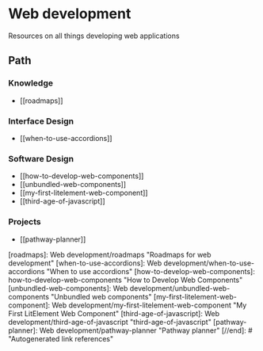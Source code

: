 # Web development

Resources on all things developing web applications

## Path

### Knowledge

- [[roadmaps]]

### Interface Design

- [[when-to-use-accordions]]

### Software Design

- [[how-to-develop-web-components]]
- [[unbundled-web-components]]
- [[my-first-litelement-web-component]]
- [[third-age-of-javascript]]

### Projects

- [[pathway-planner]]

[//begin]: # "Autogenerated link references for markdown compatibility"
[roadmaps]: Web development/roadmaps "Roadmaps for web development"
[when-to-use-accordions]: Web development/when-to-use-accordions "When to use accordions"
[how-to-develop-web-components]: how-to-develop-web-components "How to Develop Web Components"
[unbundled-web-components]: Web development/unbundled-web-components "Unbundled web components"
[my-first-litelement-web-component]: Web development/my-first-litelement-web-component "My First LitElement Web Component"
[third-age-of-javascript]: Web development/third-age-of-javascript "third-age-of-javascript"
[pathway-planner]: Web development/pathway-planner "Pathway planner"
[//end]: # "Autogenerated link references"